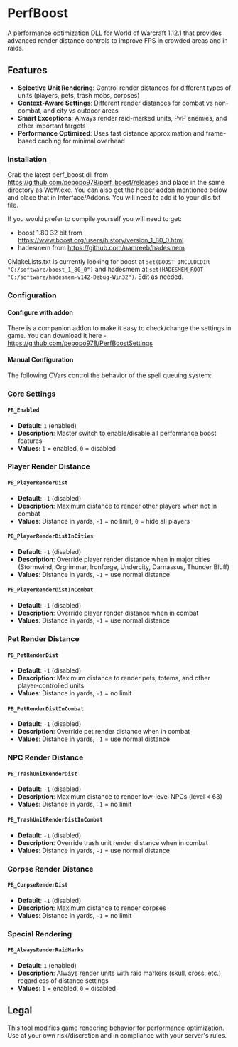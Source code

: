# PerfBoost

A performance optimization DLL for World of Warcraft 1.12.1 that provides advanced render distance controls to improve FPS in crowded areas and in raids.

## Features

- **Selective Unit Rendering**: Control render distances for different types of units (players, pets, trash mobs, corpses)
- **Context-Aware Settings**: Different render distances for combat vs non-combat, and city vs outdoor areas
- **Smart Exceptions**: Always render raid-marked units, PvP enemies, and other important targets
- **Performance Optimized**: Uses fast distance approximation and frame-based caching for minimal overhead

### Installation
Grab the latest perf_boost.dll from https://github.com/pepopo978/perf_boost/releases and place in the same directory as WoW.exe.  You can also get the helper addon mentioned below and place that in Interface/Addons.
You will need to add it to your dlls.txt file.

If you would prefer to compile yourself you will need to get:
- boost 1.80 32 bit from https://www.boost.org/users/history/version_1_80_0.html
- hadesmem from https://github.com/namreeb/hadesmem

CMakeLists.txt is currently looking for boost at `set(BOOST_INCLUDEDIR "C:/software/boost_1_80_0")` and hadesmem at `set(HADESMEM_ROOT "C:/software/hadesmem-v142-Debug-Win32")`.  Edit as needed.

### Configuration

#### Configure with addon
There is a companion addon to make it easy to check/change the settings in game.  You can download it here - https://github.com/pepopo978/PerfBoostSettings

#### Manual Configuration
The following CVars control the behavior of the spell queuing system:

### Core Settings

#### `PB_Enabled`
- **Default**: `1` (enabled)
- **Description**: Master switch to enable/disable all performance boost features
- **Values**: `1` = enabled, `0` = disabled

### Player Render Distance

#### `PB_PlayerRenderDist`
- **Default**: `-1` (disabled)
- **Description**: Maximum distance to render other players when not in combat
- **Values**: Distance in yards, `-1` = no limit, `0` = hide all players

#### `PB_PlayerRenderDistInCities`
- **Default**: `-1` (disabled)
- **Description**: Override player render distance when in major cities (Stormwind, Orgrimmar, Ironforge, Undercity, Darnassus, Thunder Bluff)
- **Values**: Distance in yards, `-1` = use normal distance

#### `PB_PlayerRenderDistInCombat`
- **Default**: `-1` (disabled)
- **Description**: Override player render distance when in combat
- **Values**: Distance in yards, `-1` = use normal distance

### Pet Render Distance

#### `PB_PetRenderDist`
- **Default**: `-1` (disabled)
- **Description**: Maximum distance to render pets, totems, and other player-controlled units
- **Values**: Distance in yards, `-1` = no limit

#### `PB_PetRenderDistInCombat`
- **Default**: `-1` (disabled)
- **Description**: Override pet render distance when in combat
- **Values**: Distance in yards, `-1` = use normal distance

### NPC Render Distance

#### `PB_TrashUnitRenderDist`
- **Default**: `-1` (disabled)
- **Description**: Maximum distance to render low-level NPCs (level < 63)
- **Values**: Distance in yards, `-1` = no limit

#### `PB_TrashUnitRenderDistInCombat`
- **Default**: `-1` (disabled)
- **Description**: Override trash unit render distance when in combat
- **Values**: Distance in yards, `-1` = use normal distance

### Corpse Render Distance

#### `PB_CorpseRenderDist`
- **Default**: `-1` (disabled)
- **Description**: Maximum distance to render corpses
- **Values**: Distance in yards, `-1` = no limit

### Special Rendering

#### `PB_AlwaysRenderRaidMarks`
- **Default**: `1` (enabled)
- **Description**: Always render units with raid markers (skull, cross, etc.) regardless of distance settings
- **Values**: `1` = enabled, `0` = disabled

## Legal

This tool modifies game rendering behavior for performance optimization. Use at your own risk/discretion and in compliance with your server's rules.
